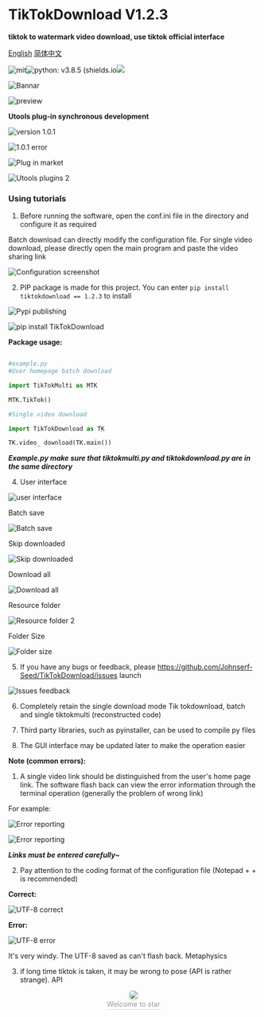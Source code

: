 # TikTokDownload V1.2.3

**tiktok to watermark video download, use tiktok official interface**

[English](README-EN.md) [简体中文](README.md)

![mit]( https://img.shields.io/badge/license-MIT-blue )![python: v3.8.5 (shields.io]( https://img.shields.io/badge/python-v3.8.5-green )<a target="_blank" href="http://mail.qq.com/cgi-bin/qm_share?t=qm_mailme&email=PFZTVFJPWU5aEU9ZWVh8WlNEUV1VUBJfU1E" style="text-decoration:none;"><img src=" http://rescdn.qqmail.com/zh_CN/htmledition/images/function/qm_open/ico_mailme_11.png"/></a>

![Bannar](https://tva1.sinaimg.cn/large/006908GAly1gqg5fvxuutj30dw0dwt99.jpg )

![preview](https://tvax1.sinaimg.cn/large/006908GAly1gytdof69rrj30p00godhe.jpg)

**Utools plug-in synchronous development**

![version 1.0.1](https://tva4.sinaimg.cn/large/006908GAgy1gtbtg4t2n3j30ma02y40d.jpg)

![1.0.1 error](https://tvax1.sinaimg.cn/large/006908GAgy1gtbtgut1njj30ma02ygmk.jpg)

![Plug in market](https://tva1.sinaimg.cn/large/006908GAgy1gtbtie2kuzj30pk0gqtd3.jpg)

![Utools plugins 2]( https://tva2.sinaimg.cn/large/006908GAly1gswo3pvdysj30bm0geq8q.jpg)

### Using tutorials

1. Before running the software, open the conf.ini file in the directory and configure it as required

Batch download can directly modify the configuration file. For single video download, please directly open the main program and paste the video sharing link

![Configuration screenshot](https://tvax1.sinaimg.cn/large/006908GAly1gqg5b6fbvsj30ng09iwes.jpg )

2. PIP package is made for this project. You can enter ``` pip install tiktokdownload == 1.2.3 ``` to install

![Pypi publishing](https://tvax3.sinaimg.cn/large/006908GAly1gqg4j7ppuij30w60nnmxz.jpg)

![ pip install TikTokDownload]( https://tvax3.sinaimg.cn/large/006908GAly1gqg4jfswmxj30ul08xmy8.jpg )

**Package usage:**

```python

#example.py
#User homepage batch download

import TikTokMulti as MTK

MTK.TikTok()

#Single video download

import TikTokDownload as TK

TK.video_ download(TK.main())

```

***Example.py make sure that tiktokmulti.py and tiktokdownload.py are in the same directory***

4. User interface

![user interface](https://tva4.sinaimg.cn/large/006908GAly1gsmqp7ghzpj30lt0midoz.jpg)

Batch save

![ Batch save](https://tvax1.sinaimg.cn/large/006908GAly1gqg4d73rryg31bi0hdx6p.gif)

Skip downloaded

![ Skip downloaded](https://tva4.sinaimg.cn/large/006908GAly1gt63poph2jj30rt0huwl8.jpg)

Download all

![ Download all](https://tva3.sinaimg.cn/large/006908GAly1gqg4dk7fiyj31cw0mo4qp.jpg)

Resource folder

![ Resource folder 2](https://tva2.sinaimg.cn/large/006908GAly1gn1dim1oojj30q30ertaz.jpg)

Folder Size

![ Folder size]( https://tva3.sinaimg.cn/large/006908GAly1gqg4dny34uj30b10dt0st.jpg)

5. If you have any bugs or feedback, please https://github.com/Johnserf-Seed/TikTokDownload/issues launch

![ Issues feedback](https://tva3.sinaimg.cn/large/006908GAly1gqg4f0b9kgj31hc0qwmz6.jpg)

6. Completely retain the single download mode Tik tokdownload, batch and single tiktokmulti (reconstructed code)

7. Third party libraries, such as pyinstaller, can be used to compile py files

8. The GUI interface may be updated later to make the operation easier

**Note (common errors):**

1. A single video link should be distinguished from the user's home page link. The software flash back can view the error information through the terminal operation (generally the problem of wrong link)

For example:

![Error reporting](https://tvax4.sinaimg.cn/large/006908GAly1gn1dofvcc7j309800k3y9.jpg)

![Error reporting](https://tvax2.sinaimg.cn/large/006908GAly1gn1dpoiqhzj306d0193ya.jpg)

***Links must be entered carefully~***

2. Pay attention to the coding format of the configuration file (Notepad + + is recommended)

**Correct:**

![UTF-8 correct](https://tva1.sinaimg.cn/large/006908GAly1gn1dl6jv3hj30ib09tq3k.jpg)

**Error:**

![ UTF-8 error](https://tva1.sinaimg.cn/large/006908GAly1gn1dmakebqj30qh03lmx8.jpg)

It's very windy. The UTF-8 saved as can't flash back. Metaphysics

3. if long time tiktok is taken, it may be wrong to pose (API is rather strange). API

<center><img style="border-radius: 0.3125em; box-shadow: 0 2px 4px 0 rgba(34,36,38,.12),0 2px 10px 0 rgba(34,36,38,.08);" src=" https://tvax4.sinaimg.cn/large/006908GAly1gn1dxspeqeg302s02sdgf.gif"><br><div style="color:orange; border-bottom: 1px solid #d9d9d9; display: inline-block; color: #999; padding: 2px;"> Welcome to star </div> </center>